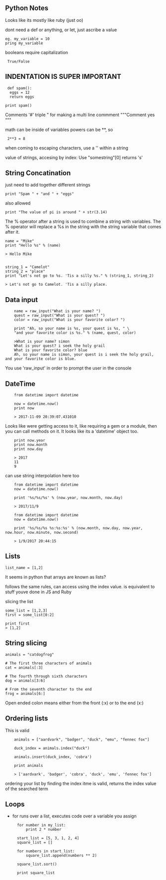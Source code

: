 ## Python Notes

Looks like its mostly like ruby (just oo)

dont need a def or anything, or let, just ascribe a value

    eg. my_variable = 10
    pring my_variable

booleans require capitalization
     
     True/False

## INDENTATION IS SUPER IMPORTANT

     def spam():
      eggs = 12
      return eggs

    print spam()

Comments '#'
  triple " for making a multi line commment
  """Comment
  yes
  """
  
math can be inside of variables
powers can be **, so 
     
     2**3 = 8

when coming to escaping characters, use a '\' within a string

value of strings, accesing by index:
Use "somestring"[0] returns 's'

## String Concatination
just need to add together different strings

    print "Spam " + "and " + "eggs"

also allowed

    print "The value of pi is around " + str(3.14)
    
The % operator after a string is used to combine a string with variables. The % operator will replace a %s in the string with the string variable that comes after it.

    name = "Mike"
    print "Hello %s" % (name)
    
    > Hello Mike
    
    
    string_1 = "Camelot"
    string_2 = "place"
    print "Let's not go to %s. 'Tis a silly %s." % (string_1, string_2)
    
    > Let's not go to Camelot. 'Tis a silly place.

## Data input

        name = raw_input("What is your name? ")
        quest = raw_input("What is your quest? ")
        color = raw_input("What is your favorite color? ")

        print "Ah, so your name is %s, your quest is %s, " \
        "and your favorite color is %s." % (name, quest, color)
 
        >What is your name? simon
        What is your quest? i seek the holy grail
        What is your favorite color? blue
        Ah, so your name is simon, your quest is i seek the holy grail, and your favorite color is blue.
        
You use 'raw_input' in order to prompt the user in the console

## DateTime

        from datetime import datetime

        now = datetime.now()
        print now
        
        > 2017-11-09 20:39:07.431010

Looks like were getting access to it, like requiring a gem or a module, then you can call methods on it. It looks like its a 'datetime' object too.

        print now.year
        print now.month
        print now.day
        
        > 2017
        11
        9

can use string interpolation here too

        from datetime import datetime
        now = datetime.now()

        print '%s/%s/%s' % (now.year, now.month, now.day)
        
        > 2017/11/9
        
        from datetime import datetime
        now = datetime.now()

        print '%s/%s/%s %s:%s:%s' % (now.month, now.day, now.year, now.hour, now.minute, now.second)
        
        > 1/9/2017 20:44:15


## Lists

    list_name = [1,2]

It seems in python that arrays are known as lists?

follows the same rules, can access using the index value. is equivalent to stuff youve done in JS and Ruby

slicing the list
    
    some_list = [1,2,3]
    first = some_list[0:2]
    
    print first
    > [1,2]
    
## String slicing
    
    animals = "catdogfrog"

    # The first three characters of animals
    cat = animals[:3]

    # The fourth through sixth characters
    dog = animals[3:6]

    # From the seventh character to the end
    frog = animals[6:]
    
Open ended colon means either from the front (:x) or to the end (x:)

    
## Ordering lists

This is valid

        animals = ["aardvark", "badger", "duck", "emu", "fennec fox"]
        
        duck_index = animals.index("duck")
        
        animals.insert(duck_index, 'cobra')
        
        print animals
        
        > ['aardvark', 'badger', 'cobra', 'duck', 'emu', 'fennec fox']
 

ordering your list by finding the index itme is valid, returns the index value of the searched term

## Loops

- for
runs over a list, executes code over a variable you assign

        for number in my_list:
            print 2 * number
            
        start_list = [5, 3, 1, 2, 4]
        square_list = []

        for numbers in start_list:
            square_list.append(numbers ** 2)
  
        square_list.sort()

        print square_list


